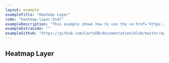 ```yaml
---
layout: example
exampleTitle: "Heatmap Layer"
code: "heatmap-layer.html"
exampleDescription: "This example shows how to use the <a href='https://deck.gl/docs/api-reference/aggregation-layers/heatmap-layer'>HeatmapLayer</a> to visualize the spatial distribution of data. "
exampleExtraCode: ""
exampleGithub: "https://github.com/CartoDB/documentation/blob/master/app/content/deck-gl/examples/clustering-and-aggregation/heatmap-layer.html"
---
```

## Heatmap Layer
